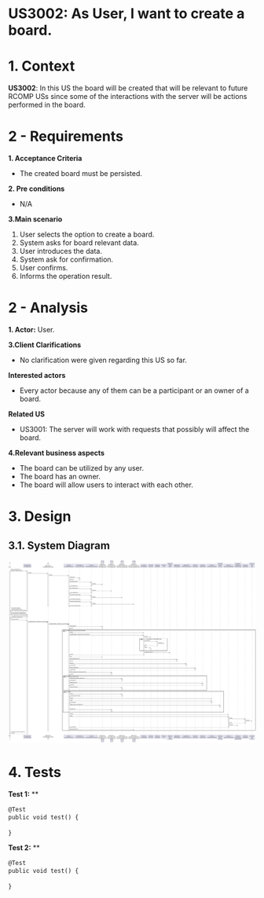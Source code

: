 US3002: As User, I want to create a board.
=======================================

# 1. Context #
**US3002**: In this US the board will be created that will be relevant to future RCOMP USs since some of the interactions with the server will be actions performed in the board.

# 2 - Requirements #
**1. Acceptance Criteria**
- The created board must be persisted.

**2. Pre conditions**
- N/A

**3.Main scenario**
1. User selects the option to create a board.
2. System asks for board relevant data.
3. User introduces the data.
4. System ask for confirmation.
5. User confirms.
6. Informs the operation result.

# 2 - Analysis #
**1. Actor:** User.

**3.Client Clarifications**
- No clarification were given regarding this US so far.

**Interested actors**
- Every actor because any of them can be a participant or an owner of a board.

**Related US**
- US3001: The server will work with requests that possibly will affect the board.

**4.Relevant business aspects**
- The board can be utilized by any user.
- The board has an owner.
- The board will allow users to interact with each other.

# 3. Design

## 3.1. System Diagram

![US3002_SD.svg](US3002_SD.svg)

# 4. Tests

**Test 1:** **
```
@Test
public void test() {
	
}
```

**Test 2:** **

```
@Test
public void test() {

}
```
